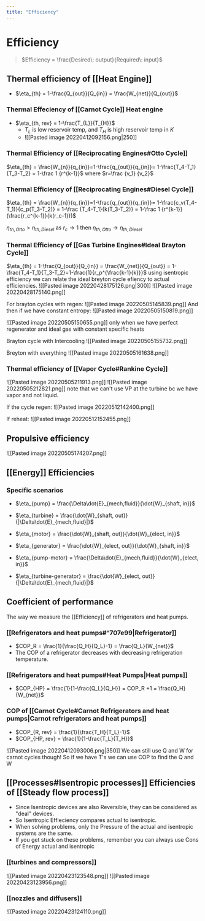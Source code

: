```yaml
---
title: "Efficiency"
---
```

# Efficiency
> $Efficiency = \frac{Desired\: output}{Required\: input}$
## Thermal efficiency of [[Heat Engine]]
- $\eta_{th} = 1-\frac{Q_{out}}{Q_{in}} = \frac{W_{net}}{Q_{out}}$

### Thermal Effeciency of [[Carnot Cycle]] Heat engine
- $\eta_{th, rev} = 1-\frac{T_{L}}{T_{H}}$
	- $T_L$ is low reservoir temp, and $T_H$ is high reservoir temp in $K$
	- ![[Pasted image 20220412092156.png|250]]

### Thermal Efficiency of [[Reciprocating  Engines#Otto Cycle]]
$\eta_{th} = \frac{W_{n}}{q_{in}}=1-\frac{q_{out}}{q_{in}}= 1-\frac{T_4-T_1}{T_3-T_2} = 1-\frac 1 {r^{k-1}}$ where $r=\frac {v_1} {v_2}$

### Thermal Efficiency of [[Reciprocating  Engines#Diesel Cycle]]
$\eta_{th} = \frac{W_{n}}{q_{in}}=1-\frac{q_{out}}{q_{in}}= 1-\frac{c_v(T_4-T_1)}{c_p(T_3-T_2)} = 1-\frac {T_4-T_1}{k(T_3-T_2)} = 1-\frac 1 {r^{k-1}}(\frac{r_c^{k-1}}{k(r_c-1)})$

$\eta_{th, Otto} > \eta_{th,Diesel}$
as $r_c \rightarrow 1$ then $\eta_{th, Otto} \rightarrow \eta_{th,Diesel}$

### Thermal Efficiency of [[Gas Turbine Engines#Ideal Brayton Cycle]]

$\eta_{th} = 1-\frac{Q_{out}}{Q_{in}} = \frac{W_{net}}{Q_{out}} = 1- \frac{T_4-T_1}{T_3-T_2}=1-\frac{1}{r_p^{\frac{k-1}{k}}}$
using isentropic efficiency we can relate the ideal breyton cycle efiency to actual efficiencies.
![[Pasted image 20220428175126.png|300]]
	![[Pasted image 20220428175140.png]]

For brayton cycles with regen:
![[Pasted image 20220505145839.png]]
And then if we have constant entropy:
![[Pasted image 20220505150819.png]]

![[Pasted image 20220505150655.png]]
only when we have perfect regenerator and ideal gas with constant specific heats

Brayton cycle with Intercooling
![[Pasted image 20220505155732.png]]

Breyton with everything
![[Pasted image 20220505161638.png]]


### Thermal efficiency of [[Vapor Cycle#Rankine Cycle]]
![[Pasted image 20220505211913.png]]
![[Pasted image 20220505212821.png]]
note that we can't use VP at the turbine bc we have vapor and not liquid.

If the cycle regen:
![[Pasted image 20220512142400.png]]

If reheat:
![[Pasted image 20220512152455.png]]

## Propulsive efficiency
![[Pasted image 20220505174207.png]]

## [[Energy]] Efficiencies
### Specific scenarios
- $\eta_{pump} = \frac{\Delta\dot{E}_{mech,fluid}}{\dot{W}_{shaft, in}}$

- $\eta_{turbine} = \frac{\dot{W}_{shaft, out}}{|\Delta\dot{E}_{mech,fluid}|}$

- $\eta_{motor} = \frac{\dot{W}_{shaft, out}}{\dot{W}_{elect, in}}$

- $\eta_{generator} = \frac{\dot{W}_{elect, out}}{\dot{W}_{shaft, in}}$

- $\eta_{pump-motor} = \frac{\Delta\dot{E}_{mech,fluid}}{\dot{W}_{elect, in}}$

- $\eta_{turbine-generator} = \frac{\dot{W}_{elect, out}}{|\Delta\dot{E}_{mech,fluid}|}$

## Coefficient of performance
The way we measure the [[Efficiency]] of refrigerators and heat pumps.
### [[Refrigerators and heat pumps#^707e99|Refrigerator]]
- $COP_R = \frac{1}{\frac{Q_H}{Q_L}-1} = \frac{Q_L}{W_{net}}$ 
- The COP of a refrigerator decreases with decreasing refrigeration temperature.

### [[Refrigerators and heat pumps#Heat Pumps|Heat pumps]]
- $COP_{HP} = \frac{1}{1-\frac{Q_L}{Q_H}} = COP_R +1 = \frac{Q_H}{W_{net}}$ 

### COP of [[Carnot Cycle#Carnot Refrigerators and heat pumps|Carnot refrigerators and heat pumps]]
- $COP_{R, rev} = \frac{1}{\frac{T_H}{T_L}-1}$
- $COP_{HP, rev} = \frac{1}{1-\frac{T_L}{T_H}}$

![[Pasted image 20220412093006.png|350]]
We can still use Q and W for carnot cycles though!
So if we have T's we can use COP to find the Q and W

## [[Processes#Isentropic processes]] Efficiencies of [[Steady flow process]]
- Since Isentropic devices are also Reversible, they can be considered as "deal" devices.
- So Isentropic Effieciency compares actual to isentropic.
- When solving problems, only the Pressure of the actual and isentropic systems are the same.
- If you get stuck on these problems, remember you can always use Cons of Energy actual and isentropic
### [[turbines and compressors]]
![[Pasted image 20220423123548.png]]
![[Pasted image 20220423123956.png]]
### [[nozzles and diffusers]]
![[Pasted image 20220423124110.png]]

